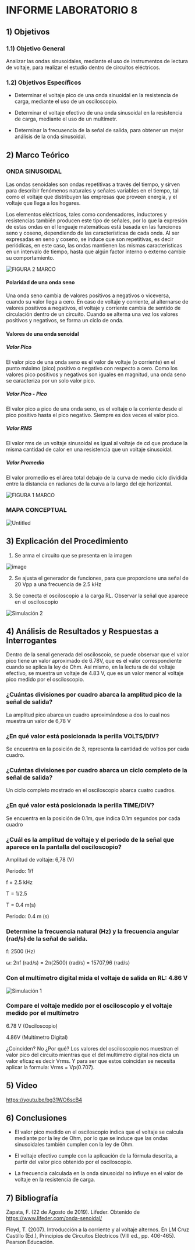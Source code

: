 # INFORME LABORATORIO 8

## 1) Objetivos

### 1.1) Objetivo General

Analizar las ondas sinusoidales, mediante el uso de instrumentos de lectura de voltaje, para realizar el estudio dentro de circuitos eléctricos.

### 1.2) Objetivos Específicos

- Determinar el voltaje pico de una onda sinuoidal en la resistencia de carga, mediante el uso de un osciloscopio.

- Determinar el voltaje efectivo de una onda sinusoidal en la resistencia de carga, mediante el uso de un multímetr.

- Determinar la frecuaencia de la señal de salida, para obtener un mejor análisis de la onda sinusoidal.

## 2) Marco Teórico

### ONDA SINUSOIDAL

Las ondas senoidales son ondas repetitivas a través del tiempo, y sirven para describir fenómenos naturales  y señales variables en el tiempo, tal como el voltaje que distribuyen las empresas que proveen energía, y el voltaje que llega a los hogares.

Los elementos eléctricos, tales como condensadores, inductores y resistencias también producen este tipo de señales, por lo que la expresión de estas ondas en el lenguaje matemáticas está basada en las funciones seno y coseno, dependiendo de las características de cada onda. Al ser expresadas en seno y coseno, se induce que son repetitivas, es decir periódicas, en este caso, las ondas mantienen las mismas características en un intervalo de tiempo, hasta que algún factor interno o externo cambie su comportamiento.

![FIGURA 2 MARCO](https://user-images.githubusercontent.com/99141342/155038318-eb0f14c5-21d7-4ea4-b083-1bd87ccc30e6.PNG)


#### Polaridad de una onda seno

Una onda seno cambia de valores positivos a negativos o viceversa, cuando su valor llega a cero. En caso de voltaje y corriente, al alternarse de valores positivos a negativos, el voltaje y corriente cambia de sentido de circulación dentro de un circuito. Cuando se alterna una vez los valores positivos y negativos, se forma un ciclo de onda.

#### Valores de una onda senoidal

##### Valor Pico

El valor pico de una onda seno es el valor de voltaje (o corriente) en el punto máximo (pico) positivo o negativo con respecto a cero. Como los valores pico positivos y negativos son iguales en magnitud, una onda seno se caracteriza por un solo valor pico.

##### Valor Pico - Pico

El valor pico a pico de una onda seno, es el voltaje o la corriente desde el pico positivo hasta el pico negativo. Siempre es dos veces el valor pico.

##### Valor RMS

El valor rms de un voltaje sinusoidal es igual al voltaje de cd que produce la misma cantidad  de calor en una resistencia que un voltaje sinusoidal.

##### Valor Promedio

El valor promedio es el área total debajo de la curva de medio ciclo dividida entre la distancia en radianes de la curva a lo largo del eje horizontal.

![FIGURA 1 MARCO](https://user-images.githubusercontent.com/99141342/155038346-ce9e6f5e-b4d0-4c0a-84be-0633a94c0fef.PNG)

### MAPA CONCEPTUAL

![Untitled](https://user-images.githubusercontent.com/99141342/155064282-d2bc79ee-d1b7-457b-b0a8-6be76595d6dd.jpg)


## 3) Explicación del Procedimiento

1. Se arma el circuito que se presenta en la imagen

![image](https://user-images.githubusercontent.com/99141342/155038034-3dff1d2f-5fde-46e7-8ad1-145a778ee532.png)

2. Se ajusta el generador de funciones, para que proporcione una señal de 20 Vpp a una frecuencia de 2.5 kHz

3. Se conecta el osciloscopio a la carga RL. Observar la señal que aparece en el osciloscopio

![Simulación 2](https://user-images.githubusercontent.com/99141342/155048769-4ebf3b37-8a43-47ba-b8b7-3cebe2473aa9.jpeg)



## 4) Análisis de Resultados y Respuestas a Interrogantes

Dentro de la senal generada del osciloscoío, se puede observar que el valor pico tiene un valor aproximado de 6.78V, que es el valor correspondiente cuando se aplica la ley de Ohm. Así mismo, en la lectura de del voltaje efectivo, se muestra un voltaje de 4.83 V, que es un valor menor al voltaje pico medido por el osciloscopio.

###  ¿Cuántas divisiones por cuadro abarca la amplitud pico de la señal de salida?

La amplitud pico abarca un cuadro aproximándose a dos lo cual nos muestra un valor de 6,78 V

###  ¿En qué valor está posicionada la perilla VOLTS/DIV?

Se encuentra en la posición de 3, representa la cantidad de voltios por cada cuadro.

###  ¿Cuántas divisiones por cuadro abarca un ciclo completo de la señal de salida?

Un ciclo completo mostrado en el osciloscopio abarca cuatro cuadros.

### ¿En qué valor está posicionada la perilla TIME/DIV?

Se encuentra en la posición de 0.1m, que indica 0.1m segundos por cada cuadro

###  ¿Cuál es la amplitud de voltaje y el periodo de la señal que aparece en la pantalla del osciloscopio?

Amplitud de voltaje: 6,78 (V)

Periodo: 1/f

f = 2.5 kHz

T = 1/2.5

T = 0.4 m(s)

Periodo: 0.4 m (s)

###  Determine la frecuencia natural (Hz) y la frecuencia angular (rad/s) de la señal de salida.

f:  2500 (Hz)

ω: 2πf (rad/s) = 2π(2500) (rad/s) = 15707,96 (rad/s)

### Con el multímetro digital mida el voltaje de salida en RL: 4.86 V

![Simulación 1](https://user-images.githubusercontent.com/99141342/155048759-9b2bb902-e12c-42ff-a094-6e0a0fa5db5e.jpeg)

### Compare el voltaje medido por el osciloscopio y el voltaje medido por el multímetro

6.78 V (Osciloscopio)

4.86V (Multímetro Digital)

¿Coinciden? No ¿Por qué? Los valores del osciloscopio nos muestran el valor pico del circuito mientras que el del multímetro digital nos dicta un valor eficaz es decir Vrms. Y para ser que estos coincidan se necesita aplicar la formula:  Vrms = Vp(0.707).

## 5) Video

https://youtu.be/bg31WO6scB4

## 6) Conclusiones

- El valor pico medido en el osciloscopio indica que el voltaje se calcula mediante por la ley de Ohm, por lo que se  induce que las ondas sinusoidales también cumplen con la ley de Ohm.

- El voltaje efectivo cumple con la aplicación de la fórmula descrita, a partir del valor pico obtenido por el osciloscopio.

- La frecuencia calculada en la onda sinusoidal no influye en el valor de voltaje en la resistencia de carga.

## 7) Bibliografía

Zapata, F. (22 de Agosto de 2019). Lifeder. Obtenido de https://www.lifeder.com/onda-senoidal/

Floyd, T. (2007). Introducción a la corriente y al voltaje alternos. En LM Cruz Castillo (Ed.), Principios de Circuitos Eléctricos (VIII ed., pp. 406-465). Pearson Educación.

